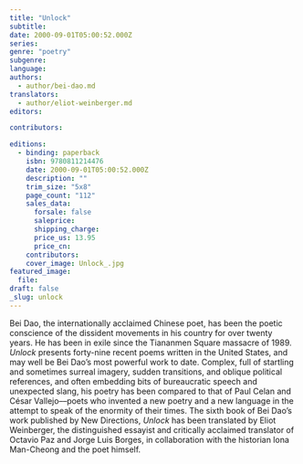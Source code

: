 ```yaml
---
title: "Unlock"
subtitle:
date: 2000-09-01T05:00:52.000Z
series:
genre: "poetry"
subgenre:
language:
authors:
  - author/bei-dao.md
translators:
  - author/eliot-weinberger.md
editors:

contributors:

editions:
  - binding: paperback
    isbn: 9780811214476
    date: 2000-09-01T05:00:52.000Z
    description: ""
    trim_size: "5x8"
    page_count: "112"
    sales_data:
      forsale: false
      saleprice:
      shipping_charge:
      price_us: 13.95
      price_cn:
    contributors:
    cover_image: Unlock_.jpg
featured_image:
  file:
draft: false
_slug: unlock
---
```


Bei Dao, the internationally acclaimed Chinese poet, has been the poetic conscience of the dissident movements in his country for over twenty years. He has been in exile since the Tiananmen Square massacre of 1989. _Unlock_ presents forty-nine recent poems written in the United States, and may well be Bei Dao’s most powerful work to date. Complex, full of startling and sometimes surreal imagery, sudden transitions, and oblique political references, and often embedding bits of bureaucratic speech and unexpected slang, his poetry has been compared to that of Paul Celan and César Vallejo––poets who invented a new poetry and a new language in the attempt to speak of the enormity of their times. The sixth book of Bei Dao’s work published by New Directions, _Unlock_ has been translated by Eliot Weinberger, the distinguished essayist and critically acclaimed translator of Octavio Paz and Jorge Luis Borges, in collaboration with the historian lona Man-Cheong and the poet himself.

